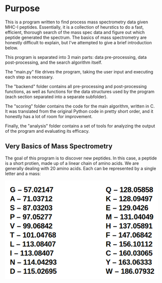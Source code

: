 # Purpose

This is a program written to find process mass spectrometry data given MHC-I peptides. Essentially, it is a collection of heurstics to do a fast, efficient, thorough search of the mass spec data and figure out which peptide generated the spectrum. The basics of mass spectrometry are honestly difficult to explain, but I've attempted to give a brief introduction below.

This program is separated into 3 main parts: data pre-processing, data post-processing, and the search algorithm itself. 

The "main.py" file drives the program, taking the user input and executing each step as necessary.

The "backend" folder contains all pre-processing and post-processing functions, as well as functions for the data structures used by the program (each section separated into a separate subfolder).

The "scoring" folder contains the code for the main algorithm, written in C. It was translated from the original Python code in pretty short order, and it honestly has a lot of room for improvement.

Finally, the "analysis" folder contains a set of tools for analyzing the output of the program and evaluating its efficacy.


## Very Basics of Mass Spectrometry

The goal of this program is to discover new peptides. In this case, a peptide is a short protien, made up of a linear chain of amino acids. We are generally dealing with 20 amino acids. Each can be represented by a single letter and a mass:

![AminoAcids](images/AminoAcid.png)
